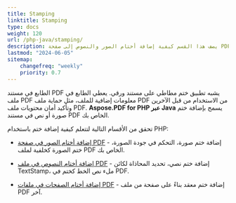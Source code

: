 ```yaml
---
title: Stamping 
linktitle: Stamping
type: docs
weight: 120
url: /php-java/stamping/
description: يصف هذا القسم كيفية إضافة أختام الصور والنصوص إلى صفحة PDF.
lastmod: "2024-06-05"
sitemap:
    changefreq: "weekly"
    priority: 0.7
---
```


الطابع في مستند PDF يشبه تطبيق ختم مطاطي على مستند ورقي. يعطي الطابع في ملف PDF معلومات إضافية للملف، مثل حماية ملف PDF من الاستخدام من قبل الآخرين وتأكيد أمان محتويات ملف PDF. **Aspose.PDF for PHP عبر Java** يسمح بإضافة ختم صورة أو نص في مستند PDF الخاص بك.

تحقق من الأقسام التالية لتتعلم كيفية إضافة ختم باستخدام PHP:

- [إضافة أختام الصور في صفحة PDF](/pdf/php-java/image-stamps-in-pdf-page/) - إضافة ختم صورة، التحكم في جودة الصورة، ختم الصورة كخلفية لملف PDF الخاص بك.
- [إضافة أختام النصوص في ملف PDF](/pdf/php-java/text-stamps-in-the-pdf-file/) - إضافة ختم نصي، تحديد المحاذاة لكائن TextStamp، ملء نص الخط كختم في PDF.

- [إضافة أختام الصفحات في ملفات PDF](/pdf/php-java/page-stamps-in-the-pdf-file/) - إضافة ختم معقد بناءً على صفحة من ملف PDF آخر.